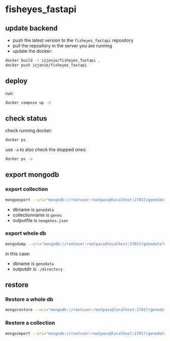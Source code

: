 # fisheyes_fastapi
 
## update backend
- push the latest version to the `fisheyes_fastapi` repository
- pull the repository in the server you are running
- update the docker:
```bash
docker build -t izjenie/fisheyes_fastapi .
docker push izjenie/fisheyes_fastapi
```

## deploy
run:
```bash
docker compose up -d
```

## check status
check running docker:
```bash
docker ps
```
use `-a` to also check the stopped ones:
```bash
docker ps -a
```

## export mongodb
### export collection
```bash
mongoexport --uri="mongodb://rootuser:rootpass@localhost:27017/genedata?authSource=admin" --collection=genes --out=newgenes.json
```
- dbname is `genedata`
- collectionname is `genes`
- outputfile is `newgenes.json`
### export whole db
```bash
mongodump --uri="mongodb://rootuser:rootpass@localhost:27017/genedata?authSource=admin" --out=./directory
```
in this case:
- dbname is `genedata`
- outputdir is `./directory`



## restore
### Restore a whole db 
```bash
mongorestore --uri="mongodb://rootuser:rootpass@localhost:27017/genedata?authSource=admin" ~/fisheyes_fastapi/data/directory/genedata
```

### Restore a collection
```bash
mongoimport --uri="mongodb://rootuser:rootpass@localhost:27017/genedata?authSource=admin" --collection=genes --file=newgenes.json --jsonArray --mode=upsert
```